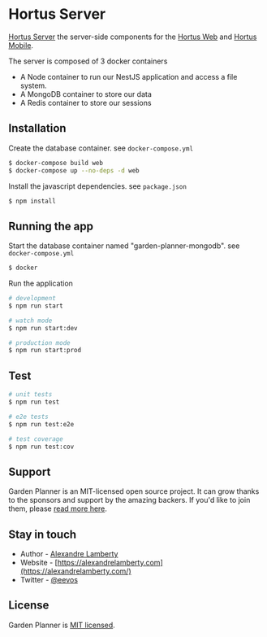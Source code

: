 # Hortus Server

[Hortus Server](https://github.com/alexandrelamberty/hortus-server) the server-side components for the [Hortus Web](https://github.com/alexandrelamberty/hortus-web) and [Hortus Mobile](https://github.com/alexandrelamberty/hortus-mobile).

The server is composed of 3 docker containers
 - A Node container to run our NestJS application and access a file system.
 - A MongoDB container to store our data
 - A Redis container to store our sessions

## Installation

Create the database container. see `docker-compose.yml`

```bash
$ docker-compose build web
$ docker-compose up --no-deps -d web
```


Install the javascript dependencies. see `package.json`
```bash
$ npm install
```

## Running the app

Start the database container named "garden-planner-mongodb". see `docker-compose.yml`
```bash
$ docker 
```

Run the application

```bash
# development
$ npm run start

# watch mode
$ npm run start:dev

# production mode
$ npm run start:prod
```

## Test

```bash
# unit tests
$ npm run test

# e2e tests
$ npm run test:e2e

# test coverage
$ npm run test:cov
```

## Support

Garden Planner is an MIT-licensed open source project. It can grow thanks to the sponsors and support by the amazing backers. If you'd like to join them, please [read more here](https://github.com/alexandrelamberty/garden-planner-backend/blob/master/SUPPORT.md).

## Stay in touch

- Author - [Alexandre Lamberty](mailto:mail@alexandrelamberty.com?subject=[GitHub]%20Garden%20Planner%20Backend)
- Website - [https://alexandrelamberty.com](https://alexandrelamberty.com/)
- Twitter - [@eevos](https://twitter.com/eevos)

## License

Garden Planner is [MIT licensed](LICENSE).



